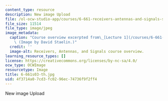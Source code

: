 ```yaml
---
content_type: resource
description: New image Upload
file: /ol-ocw-studio-app/courses/6-661-receivers-antennas-and-signals-spring-2003/4f3714a07cd3fc0296ec74736f9f2ff4_6-661s03-th.jpg
file_size: 11514
file_type: image/jpeg
image_metadata:
  caption: "Course overview excerpted from\_[Lecture 1](/courses/6-661-receivers-antennas-and-signals-spring-2003/pages/lecture-notes).\
    \ (Image by David Staelin.)"
  credit: ''
  image-alt: Receivers, Antennas, and Signals course overview.
learning_resource_types: []
license: https://creativecommons.org/licenses/by-nc-sa/4.0/
ocw_type: OCWImage
resourcetype: Image
title: 6-661s03-th.jpg
uid: 4f3714a0-7cd3-fc02-96ec-74736f9f2ff4
---
```

New image Upload